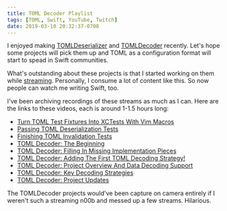 ```yaml
---
title: TOML Decoder Playlist
tags: [TOML, Swift, YouTube, Twitch]
date: 2019-03-10 20:32:37-0700
---
```


I enjoyed making [TOMLDeserializer][] and [TOMLDecoder][] recently. Let's hope
some projects will pick them up and TOML as a configuration format will start to
spead in Swift communities.

What's outstanding about these projects is that I started working on them while
[streaming][]. Personally, I consume a lot of content like this. So now people
can watch me writing Swift, too.

I've been archiving recordings of these streams as much as I can. Here are the
links to these videos, each is around 1-1.5 hours long:

- [Turn TOML Test Fixtures Into XCTests With Vim Macros](https://youtu.be/XLLlCEfuFLw)
- [Passing TOML Deserialization Tests](https://youtu.be/Ztq3K3cq8f0)
- [Finishing TOML Invalidation Tests](https://youtu.be/GTCYSIc6n3U)
- [TOML Decoder: The Beginning](https://youtu.be/HP2Wzh8MVvg)
- [TOML Decoder: Filling In Missing Implementation Pieces](https://youtu.be/EZ7VpbrLkH0)
- [TOML Decoder: Adding The First TOML Decoding Strategy!](https://youtu.be/bISMVVWOHKg)
- [TOML Decoder: Project Overview And Data Decoding Support](https://youtu.be/oOOS4bnhwx4)
- [TOML Decoder: Key Decoding Strategies](https://youtu.be/9yDtXsrMtbU)
- [TOML Decoder: Project Updates](https://youtu.be/g1V872HL4Dk)

The TOMLDecoder projects would've been capture on camera entirely if I weren't
such a streaming n00b and messed up a few streams. Hilarious.

[TOMLDeserializer]: https://github.com/dduan/TOMLDeserializer
[TOMLDecoder]: https://github.com/dduan/TOMLDecoder
[streaming]: https://twitch.tv/daniel_duan

